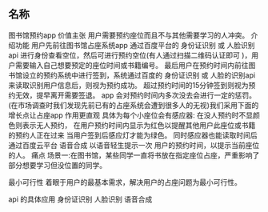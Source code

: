 ## 名称
图书馆预约app
价值主张
用户需要预约座位而且不与其他需要学习的人冲突。
介绍功能
用户先前往图书馆占座系统app 通过百度平台的  身份证识别   或  人脸识别  api  进行身份查看空位，然后可进行预约空位(有人通过扫描二维码认证即可 )，用户需要输入自己想要预定的座位时间或书籍编号。
最后用户在预约时间内前往图书馆设立的预约系统中进行签到，系统通过百度的  身份证识别  或  人脸的识别api   来读取识别用户信息后，则视为预约成功。
超过预约时间的15分钟签到则视为预约无效，提早离开需要签退。
app 会对预约时间内多次没去会进行一定的惩罚。
(在市场调查时我们发现先前已有的占座系统会遭到很多人的无视)我们采用下面的增长点让占座app 作用更直观
具体为每个小座位会有感应器:
在没人预约时不显颜色则表示无人预约，
在用户预约时间内显示为红色以提醒其他用户此座位或书籍的预约人正在过来
当用户签到后感应灯才能为绿色。
同时感应器也能读取时间后通过百度云平台  语音合成  以语音轻生提示一次  用户的预约时间，以提示当前座位的人。
痛点
场景一:在图书馆，某些同学一直将书放在指定座位占座，严重影响了部分想要学习但没位置的同学。

最小可行性
着眼于用户的最基本需求，解决用户的占座问题为最小可行性。



api 的具体应用
身份证识别
人脸识别
语音合成
